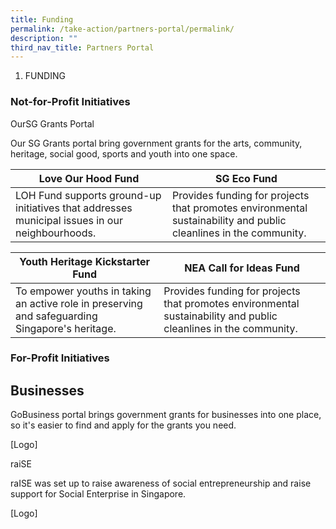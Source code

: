 ```yaml
---
title: Funding
permalink: /take-action/partners-portal/permalink/
description: ""
third_nav_title: Partners Portal
---
```

1. FUNDING


### Not-for-Profit Initiatives 

OurSG Grants Portal



Our SG Grants portal bring government grants for the arts, community, heritage, social good, sports and youth into one space. 



| Love Our Hood Fund | SG Eco Fund |
| -------- | -------- | 
|LOH Fund supports ground-up initiatives that addresses municipal issues in our neighbourhoods. | Provides funding for projects that promotes environmental sustainability and public cleanlines in the community.     | 

| Youth Heritage Kickstarter Fund | NEA Call for Ideas Fund |
| --- | - | 
| To empower youths in taking an active role in preserving and safeguarding Singapore's heritage. | Provides funding for projects that promotes environmental sustainability and public cleanlines in the community.| 

### For-Profit Initiatives 

## Businesses 

GoBusiness portal brings government grants for businesses into one place, so it's easier to find and apply for the grants you need. 


[Logo] 

raiSE 

raISE was set up to raise awareness of social entrepreneurship and raise support for Social Enterprise in Singapore. 

[Logo] 
